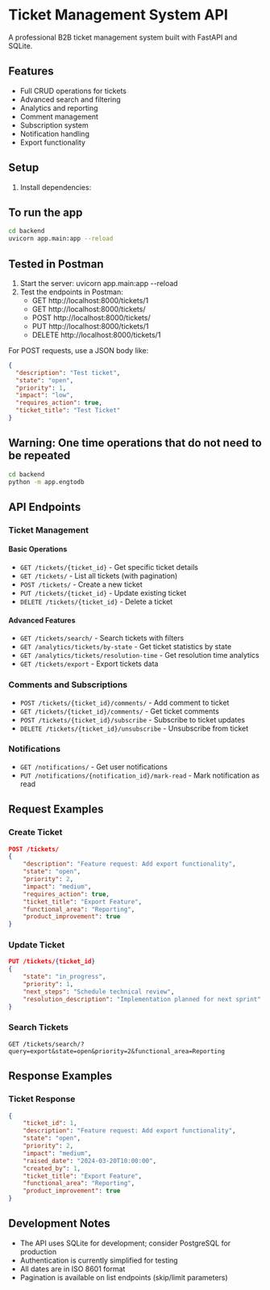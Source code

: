 # Ticket Management System API

A professional B2B ticket management system built with FastAPI and SQLite.

## Features

- Full CRUD operations for tickets
- Advanced search and filtering
- Analytics and reporting
- Comment management
- Subscription system
- Notification handling
- Export functionality

## Setup

1. Install dependencies:

## To run the app

```bash
cd backend
uvicorn app.main:app --reload
```

## Tested in Postman

1. Start the server: uvicorn app.main:app --reload
2. Test the endpoints in Postman:
   - GET http://localhost:8000/tickets/1
   - GET http://localhost:8000/tickets/
   - POST http://localhost:8000/tickets/
   - PUT http://localhost:8000/tickets/1
   - DELETE http://localhost:8000/tickets/1

For POST requests, use a JSON body like:

```json
{
  "description": "Test ticket",
  "state": "open",
  "priority": 1,
  "impact": "low",
  "requires_action": true,
  "ticket_title": "Test Ticket"
}
```

## Warning: One time operations that do not need to be repeated

```bash
cd backend
python -m app.engtodb
```

## API Endpoints

### Ticket Management

#### Basic Operations
- `GET /tickets/{ticket_id}` - Get specific ticket details
- `GET /tickets/` - List all tickets (with pagination)
- `POST /tickets/` - Create a new ticket
- `PUT /tickets/{ticket_id}` - Update existing ticket
- `DELETE /tickets/{ticket_id}` - Delete a ticket

#### Advanced Features
- `GET /tickets/search/` - Search tickets with filters
- `GET /analytics/tickets/by-state` - Get ticket statistics by state
- `GET /analytics/tickets/resolution-time` - Get resolution time analytics
- `GET /tickets/export` - Export tickets data

### Comments and Subscriptions
- `POST /tickets/{ticket_id}/comments/` - Add comment to ticket
- `GET /tickets/{ticket_id}/comments/` - Get ticket comments
- `POST /tickets/{ticket_id}/subscribe` - Subscribe to ticket updates
- `DELETE /tickets/{ticket_id}/unsubscribe` - Unsubscribe from ticket

### Notifications
- `GET /notifications/` - Get user notifications
- `PUT /notifications/{notification_id}/mark-read` - Mark notification as read

## Request Examples

### Create Ticket

```json
POST /tickets/
{
    "description": "Feature request: Add export functionality",
    "state": "open",
    "priority": 2,
    "impact": "medium",
    "requires_action": true,
    "ticket_title": "Export Feature",
    "functional_area": "Reporting",
    "product_improvement": true
}
```

### Update Ticket
```json
PUT /tickets/{ticket_id}
{
    "state": "in_progress",
    "priority": 1,
    "next_steps": "Schedule technical review",
    "resolution_description": "Implementation planned for next sprint"
}
```

### Search Tickets
```
GET /tickets/search/?query=export&state=open&priority=2&functional_area=Reporting
```

## Response Examples

### Ticket Response
```json
{
    "ticket_id": 1,
    "description": "Feature request: Add export functionality",
    "state": "open",
    "priority": 2,
    "impact": "medium",
    "raised_date": "2024-03-20T10:00:00",
    "created_by": 1,
    "ticket_title": "Export Feature",
    "functional_area": "Reporting",
    "product_improvement": true
}
```

## Development Notes

- The API uses SQLite for development; consider PostgreSQL for production
- Authentication is currently simplified for testing
- All dates are in ISO 8601 format
- Pagination is available on list endpoints (skip/limit parameters)
